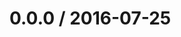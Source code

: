 <!--remark setext-->

<!--lint disable no-multiple-toplevel-headings -->

0.0.0 / 2016-07-25
==================

